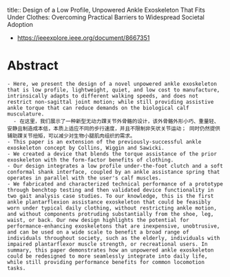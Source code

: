 title:: Design of a Low Profile, Unpowered Ankle Exoskeleton That Fits Under Clothes: Overcoming Practical Barriers to Widespread Societal Adoption

- https://ieeexplore.ieee.org/document/8667351
# Abstract
	- Here, we present the design of a novel unpowered ankle exoskeleton that is low profile, lightweight, quiet, and low cost to manufacture, intrinsically adapts to different walking speeds, and does not restrict non-sagittal joint motion; while still providing assistive ankle torque that can reduce demands on the biological calf musculature. 
	  - 在这里，我们展示了一种新型无动力踝关节外骨骼的设计，该外骨骼外形小巧、重量轻、安静且制造成本低，本质上适应不同的步行速度，并且不限制非矢状关节运动； 同时仍然提供辅助踝关节扭矩，可以减少对生物小腿肌肉组织的需求。
	- This paper is an extension of the previously-successful ankle exoskeleton concept by Collins, Wiggin and Sawicki.
	- We created a device that blends the torque assistance of the prior exoskeleton with the form-factor benefits of clothing.
	- Our design integrates a low profile under-the-foot clutch and a soft conformal shank interface, coupled by an ankle assistance spring that operates in parallel with the user's calf muscles.
	- We fabricated and characterized technical performance of a prototype through benchtop testing and then validated device functionality in two gait analysis case studies. To our knowledge, this is the first ankle plantarflexion assistance exoskeleton that could be feasibly worn under typical daily clothing, without restricting ankle motion, and without components protruding substantially from the shoe, leg, waist, or back. Our new design highlights the potential for performance-enhancing exoskeletons that are inexpensive, unobtrusive, and can be used on a wide scale to benefit a broad range of individuals throughout society, such as the elderly, individuals with impaired plantarflexor muscle strength, or recreational users. In summary, this paper demonstrates how an unpowered ankle exoskeleton could be redesigned to more seamlessly integrate into daily life, while still providing performance benefits for common locomotion tasks.
